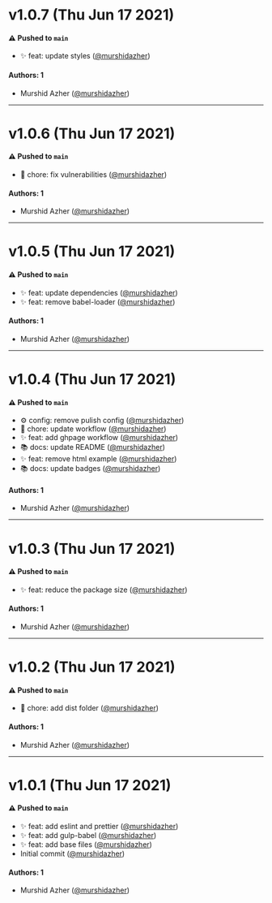 # v1.0.7 (Thu Jun 17 2021)

#### ⚠️ Pushed to `main`

- :sparkles: feat: update styles ([@murshidazher](https://github.com/murshidazher))

#### Authors: 1

- Murshid Azher ([@murshidazher](https://github.com/murshidazher))

---

# v1.0.6 (Thu Jun 17 2021)

#### ⚠️ Pushed to `main`

- :wrench: chore: fix vulnerabilities ([@murshidazher](https://github.com/murshidazher))

#### Authors: 1

- Murshid Azher ([@murshidazher](https://github.com/murshidazher))

---

# v1.0.5 (Thu Jun 17 2021)

#### ⚠️ Pushed to `main`

- :sparkles: feat: update dependencies ([@murshidazher](https://github.com/murshidazher))
- :sparkles: feat: remove babel-loader ([@murshidazher](https://github.com/murshidazher))

#### Authors: 1

- Murshid Azher ([@murshidazher](https://github.com/murshidazher))

---

# v1.0.4 (Thu Jun 17 2021)

#### ⚠️ Pushed to `main`

- :gear: config: remove pulish config ([@murshidazher](https://github.com/murshidazher))
- :wrench: chore: update workflow ([@murshidazher](https://github.com/murshidazher))
- :sparkles: feat: add ghpage workflow ([@murshidazher](https://github.com/murshidazher))
- :books: docs: update README ([@murshidazher](https://github.com/murshidazher))
- :sparkles: feat: remove html example ([@murshidazher](https://github.com/murshidazher))
- :books: docs: update badges ([@murshidazher](https://github.com/murshidazher))

#### Authors: 1

- Murshid Azher ([@murshidazher](https://github.com/murshidazher))

---

# v1.0.3 (Thu Jun 17 2021)

#### ⚠️ Pushed to `main`

- :sparkles: feat: reduce the package size ([@murshidazher](https://github.com/murshidazher))

#### Authors: 1

- Murshid Azher ([@murshidazher](https://github.com/murshidazher))

---

# v1.0.2 (Thu Jun 17 2021)

#### ⚠️ Pushed to `main`

- :wrench: chore: add dist folder ([@murshidazher](https://github.com/murshidazher))

#### Authors: 1

- Murshid Azher ([@murshidazher](https://github.com/murshidazher))

---

# v1.0.1 (Thu Jun 17 2021)

#### ⚠️ Pushed to `main`

- :sparkles: feat: add eslint and prettier ([@murshidazher](https://github.com/murshidazher))
- :sparkles: feat: add gulp-babel ([@murshidazher](https://github.com/murshidazher))
- :sparkles: feat: add base files ([@murshidazher](https://github.com/murshidazher))
- Initial commit ([@murshidazher](https://github.com/murshidazher))

#### Authors: 1

- Murshid Azher ([@murshidazher](https://github.com/murshidazher))
